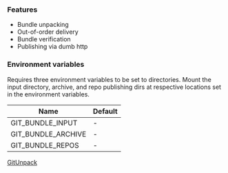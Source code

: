 ### Features
- Bundle unpacking
- Out-of-order delivery
- Bundle verification
- Publishing via dumb http

### Environment variables

Requires three environment variables to be set to directories.
Mount the input directory, archive, and repo publishing dirs at respective locations
set in the environment variables.

| Name               | Default |
|--------------------|---------|
| GIT_BUNDLE_INPUT   | -       |
| GIT_BUNDLE_ARCHIVE | -       |
| GIT_BUNDLE_REPOS   | -       |

[GitUnpack](https://github.com/linus-berg/APC/assets/5120752/6bf1ea31-59c6-414b-ba05-91fc023affab)
